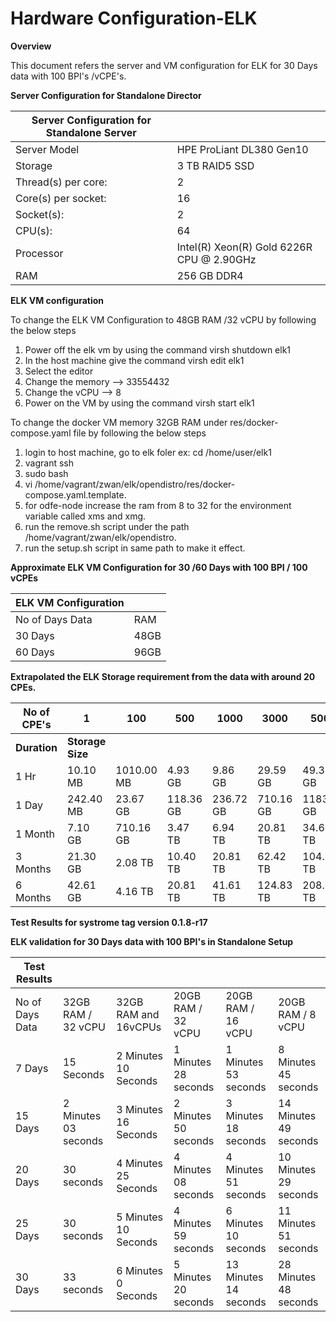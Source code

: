 # Hardware Configuration-ELK

**Overview**

This document refers the server and VM configuration for ELK for 30 Days data with 100 BPI's /vCPE's.

**Server Configuration for Standalone Director**

| **Server Configuration for Standalone Server** |  |
| ------ | ------ |
| Server Model | HPE   ProLiant DL380 Gen10 |
| Storage | 3 TB   RAID5 SSD | 
| Thread(s)   per core: | 2
| Core(s)   per socket: | 16
| Socket(s): | 2
| CPU(s): | 64
| Processor | Intel(R) Xeon(R) Gold 6226R CPU @ 2.90GHz
| RAM | 256 GB DDR4


**ELK VM configuration**


To change the ELK VM Configuration to 48GB RAM /32 vCPU by following the below steps

1. Power off the elk vm by using the command virsh shutdown elk1
2. In the host machine give the command virsh edit elk1
3. Select the editor
4. Change the memory --> <memory unit='KiB'>33554432</memory>
5. Change the vCPU --> <vcpu placement='static'>8</vcpu>
6. Power on the VM by using the command virsh start elk1

To change the docker VM memory 32GB RAM under res/docker-compose.yaml file by following the below steps

1. login to host machine, go to elk foler  ex: cd /home/user/elk1 
2. vagrant ssh
3. sudo bash
4. vi /home/vagrant/zwan/elk/opendistro/res/docker-compose.yaml.template.
5. for odfe-node increase the ram from 8 to 32 for the environment variable called xms and xmg.
6. run the remove.sh script under the path /home/vagrant/zwan/elk/opendistro.
7. run the setup.sh script in same path to make it effect.

**Approximate ELK VM Configuration for 30 /60 Days with 100 BPI / 100 vCPEs**

| **ELK VM Configuration** |  |
| ------ | ------ |
| No of Days Data | RAM | CPU | Storage |
| 30 Days | 48GB | 32vCPU | 500GB | 
| 60 Days | 96GB | 64vCPU | 1TB | 		


**Extrapolated the ELK Storage requirement from the data with around 20 CPEs.**

| No of CPE's | 1 | 100 | 500 | 1000 | 3000 | 5000 |
| ------ | ------ | ------ | ------ | ------ | ------ | ------ |
| **Duration** | **Storage Size** | | | |
| 1 Hr | 10.10 MB | 1010.00 MB  | 4.93 GB | 9.86 GB | 29.59 GB | 49.32 GB |
| 1 Day | 242.40 MB | 23.67 GB  | 118.36 GB | 236.72 GB | 710.16 GB | 1183.59 GB |
| 1 Month | 7.10 GB | 710.16 GB | 3.47 TB | 6.94 TB | 20.81 TB | 34.68 TB |
| 3 Months | 21.30 GB | 2.08 TB | 10.40 TB | 20.81 TB | 62.42 TB | 104.03 TB |
| 6 Months | 42.61 GB | 4.16 TB | 20.81 TB | 41.61 TB | 124.83 TB | 208.05 TB |


**Test Results for systrome tag version 0.1.8-r17**

**ELK validation for 30 Days data with 100 BPI's in Standalone Setup**

| **Test Results** |  | | | | |
| ------ | ------ | ------ | ------ | ------ | ------ |
| No of Days Data | 32GB RAM / 32 vCPU | 32GB RAM and 16vCPUs | 20GB RAM / 32 vCPU | 20GB RAM / 16 vCPU | 20GB RAM / 8 vCPU |
| 7 Days | 15 Seconds | 2 Minutes 10 Seconds | 1 Minutes 28 seconds | 1 Minutes 53 seconds | 8 Minutes 45 seconds |
| 15 Days | 2 Minutes 03 seconds | 3 Minutes 16 Seconds | 2 Minutes 50 seconds | 3 Minutes 18 seconds | 14 Minutes 49 seconds |
| 20 Days | 30 seconds | 4 Minutes 25 Seconds | 4 Minutes 08 seconds | 4 Minutes 51 seconds | 10 Minutes 29 seconds |
| 25 Days | 30 seconds | 5 Minutes 10 Seconds | 4 Minutes 59 seconds | 6 Minutes 10 seconds | 11 Minutes 51 seconds |
| 30 Days | 33 seconds | 6 Minutes 0 Seconds | 5 Minutes 20 seconds | 13 Minutes 14 seconds | 28 Minutes 48 seconds |